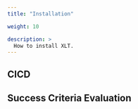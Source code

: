 ```yaml
---
title: "Installation"

weight: 10

description: >
  How to install XLT.
---
```


## CICD

## Success Criteria Evaluation
